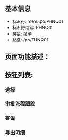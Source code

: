 
## 基本信息

- 标识符: menu.po.PHNQ01
- 标识符缩写: PHNQ01
- 类型: 菜单
- 路径: /po/PHNQ01

## 页面功能描述：





## 按钮列表:


### 选择



### 审批流程跟踪



### 查询



### 导出明细


